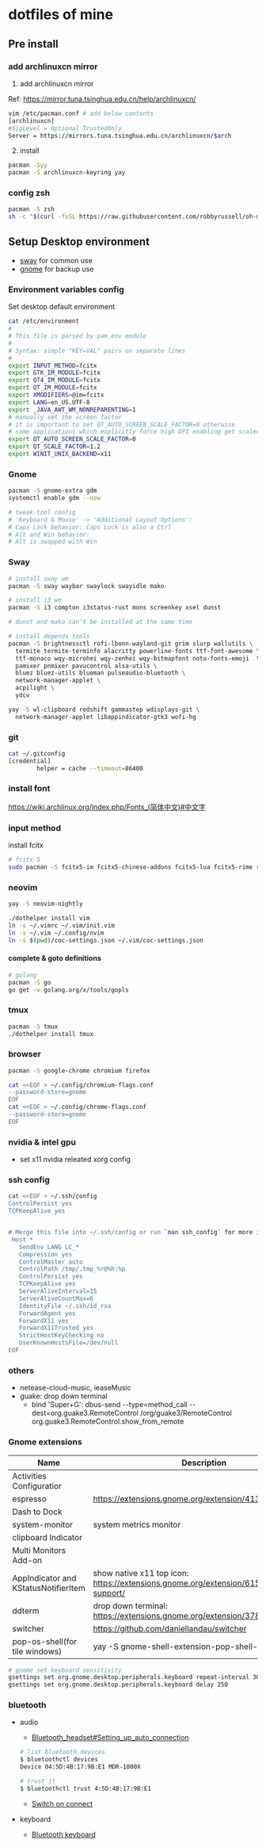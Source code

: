 # dotfiles of mine

## Pre install

### add archlinuxcn mirror

1. add archlinuxcn mirror

Ref: https://mirror.tuna.tsinghua.edu.cn/help/archlinuxcn/

```sh
vim /etc/pacman.conf # add below contents
[archlinuxcn]
#SigLevel = Optional TrustedOnly
Server = https://mirrors.tuna.tsinghua.edu.cn/archlinuxcn/$arch
```

2. install 

```bash
pacman -Syy
pacman -S archlinuxcn-keyring yay
```

### config zsh

```bash
pacman -S zsh
sh -c "$(curl -fsSL https://raw.githubusercontent.com/robbyrussell/oh-my-zsh/master/tools/install.sh)"
```

## Setup Desktop environment

- [sway](https://wiki.archlinux.org/index.php/Sway) for common use
- [gnome](https://wiki.archlinux.org/index.php/GNOME) for backup use

### Environment variables config

Set desktop default environment

```bash
cat /etc/environment
#
# This file is parsed by pam_env module
#
# Syntax: simple "KEY=VAL" pairs on separate lines
#
export INPUT_METHOD=fcitx
export GTK_IM_MODULE=fcitx
export QT4_IM_MODULE=fcitx
export QT_IM_MODULE=fcitx
export XMODIFIERS=@im=fcitx
export LANG=en_US.UTF-8
export _JAVA_AWT_WM_NONREPARENTING=1
# manually set the screen factor
# it is important to set QT_AUTO_SCREEN_SCALE_FACTOR=0 otherwise
# some applications which explicitly force high DPI enabling get scaled twice
export QT_AUTO_SCREEN_SCALE_FACTOR=0
export QT_SCALE_FACTOR=1.2
export WINIT_UNIX_BACKEND=x11
```

### Gnome

```bash
pacman -S gnome-extra gdm
systemctl enable gdm --now

# tweak-tool config
# 'Keyboard & Mouse' -> 'Additional Layout Options':
# Caps Lock behavior: Caps Lock is also a Ctrl
# Alt and Win behavior:
# Alt is swapped with Win
```

### Sway

```bash
# install sway wm
pacman -S sway waybar swaylock swayidle mako

# install i3 wm
pacman -S i3 compton i3status-rust mons screenkey xsel dunst

# dunst and mako can't be installed at the same time

# install depends tools
pacman -S brightnessctl rofi-lbonn-wayland-git grim slurp wallutils \
  termite termite-terminfo alacritty powerline-fonts ttf-font-awesome \
  ttf-monaco wqy-microhei wqy-zenhei wqy-bitmapfont noto-fonts-emoji  ttf-jetbrains-mono\
  pamixer pnmixer pavucontrol alsa-utils \
  bluez bluez-utils blueman pulseaudio-bluetooth \
  network-manager-applet \
  acpilight \
  ydcv

yay -S wl-clipboard redshift gammastep wdisplays-git \
  network-manager-applet libappindicator-gtk3 wofi-hg
```

### git

```sh
cat ~/.gitconfig
[credential]
        helper = cache --timeout=86400
```

### install font

https://wiki.archlinux.org/index.php/Fonts_(简体中文)#中文字

### input method

install fcitx

```bash
# fcitx 5
sudo pacman -S fcitx5-im fcitx5-chinese-addons fcitx5-lua fcitx5-rime rime-emoji
```

### neovim

```sh
yay -S neovim-nightly

./dothelper install vim
ln -s ~/.vimrc ~/.vim/init.vim
ln -s ~/.vim ~/.config/nvim
ln -s $(pwd)/coc-settings.json ~/.vim/coc-settings.json
```

#### complete & goto definitions

```sh
# golang
pacman -S go
go get -v golang.org/x/tools/gopls
```

### tmux

```bash
pacman -S tmux
./dothelper install tmux
```

### browser

```bash
pacman -S google-chrome chromium firefox

cat <<EOF > ~/.config/chromium-flags.conf
--password-store=gnome
EOF
cat <<EOF > ~/.config/chrome-flags.conf
--password-store=gnome
EOF
```

### nvidia & intel gpu

* set x11 nvidia releated xorg config

### ssh config

```bash
cat <<EOF > ~/.ssh/config
ControlPersist yes
TCPKeepAlive yes


# Merge this file into ~/.ssh/config or run `man ssh_config` for more info
 Host *
   SendEnv LANG LC_*
   Compression yes
   ControlMaster auto
   ControlPath /tmp/.tmp_%r@%h:%p
   ControlPersist yes
   TCPKeepAlive yes
   ServerAliveInterval=15
   ServerAliveCountMax=6
   IdentityFile ~/.ssh/id_rsa
   ForwardAgent yes
   ForwardX11 yes
   ForwardX11Trusted yes
   StrictHostKeyChecking no
   UserKnownHostsFile=/dev/null
EOF
```

### others

* netease-cloud-music, ieaseMusic
* guake: drop down terminal
    - bind 'Super+G': dbus-send --type=method_call --dest=org.guake3.RemoteControl /org/guake3/RemoteControl org.guake3.RemoteControl.show_from_remote

### Gnome extensions

| Name                                                     | Description                                                                      |
|----------------------------------------------------------|----------------------------------------------------------------------------------|
| Activities Configuratior                                 |                                                                                  |
| espresso                                                 | https://extensions.gnome.org/extension/4135/espresso/                            |
| Dash to Dock                                             |                                                                                  |
| system-monitor                                           | system metrics monitor                                                           |
| clipboard Indicator                                      |                                                                                  |
| Multi Monitors Add-on                                    |                                                                                  |
| AppIndicator and KStatusNotifierItem| show native x11 top icon: https://extensions.gnome.org/extension/615/appindicator-support/ |
| ddterm                                                   | drop down terminal: https://extensions.gnome.org/extension/3780/ddterm/          |
| switcher                                                 | https://github.com/daniellandau/switcher                                         |
| pop-os-shell(for tile windows)                           | yay -S gnome-shell-extension-pop-shell-git                                       |


```bash
# gnome set keyboard sensitivity
gsettings set org.gnome.desktop.peripherals.keyboard repeat-interval 30
gsettings set org.gnome.desktop.peripherals.keyboard delay 250
```

### bluetooth

- audio
    - [Bluetooth_headset#Setting_up_auto_connection](https://wiki.archlinux.org/index.php/Bluetooth_headset#Setting_up_auto_connection)


    ```bash
    # list bluetooth devices
    $ bluetoothctl devices
    Device 04:5D:4B:17:9B:E1 MDR-1000X

    # trust it
    $ bluetoothctl trust 4:5D:4B:17:9B:E1
    ```

    - [Switch on connect](https://wiki.archlinux.org/index.php/PulseAudio#Switch_on_connect)

- keyboard
    - [Bluetooth keyboard](https://wiki.archlinux.org/index.php/Bluetooth_keyboard)

